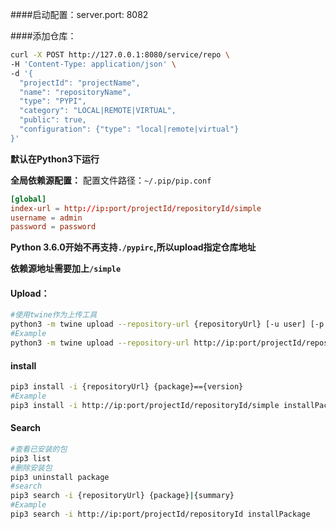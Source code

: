 ####启动配置：server.port: 8082

####添加仓库：
```bash
curl -X POST http://127.0.0.1:8080/service/repo \
-H 'Content-Type: application/json' \
-d '{
  "projectId": "projectName",
  "name": "repositoryName",
  "type": "PYPI",
  "category": "LOCAL|REMOTE|VIRTUAL",
  "public": true,
  "configuration": {"type": "local|remote|virtual"}
}'
```

<b>默认在Python3下运行  </b>

**全局依赖源配置：**
配置文件路径：`~/.pip/pip.conf`
```conf
[global]
index-url = http://ip:port/projectId/repositoryId/simple
username = admin
password = password
```

**Python 3.6.0开始不再支持`./pypirc`,所以upload指定仓库地址**

**依赖源地址需要加上`/simple`**



#### Upload：

```bash
#使用twine作为上传工具
python3 -m twine upload --repository-url {repositoryUrl} [-u user] [-p password] dist/*
#Example
python3 -m twine upload --repository-url http://ip:port/projectId/repositoryId -u admin -p password dist/*
```



#### install

```bash
pip3 install -i {repositoryUrl} {package}=={version}
#Example
pip3 install -i http://ip:port/projectId/repositoryId/simple installPackage==0.0.1
```



#### Search

```bash
#查看已安装的包
pip3 list
#删除安装包
pip3 uninstall package
#search
pip3 search -i {repositoryUrl} {package}|{summary}
#Example
pip3 search -i http://ip:port/projectId/repositoryId installPackage
```



